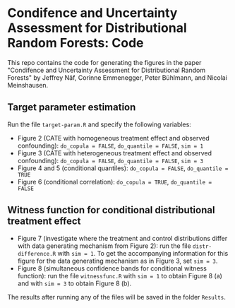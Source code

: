# Condifence and Uncertainty Assessment for Distributional Random Forests: Code

This repo contains the code for generating the figures in the paper "Condifence and Uncertainty Assessment for Distributional Random Forests" by Jeffrey N&auml;f, Corinne Emmenegger, Peter B&uuml;hlmann, and Nicolai Meinshausen. 

## Target parameter estimation

Run the file `target-param.R` and specify the following variables:

- Figure 2 (CATE with homogeneous treatment effect and observed confounding): `do_copula = FALSE`, `do_quantile = FALSE`, `sim = 1`
- Figure 3 (CATE with heterogeneous treatment effect and observed confounding): `do_copula = FALSE`, `do_quantile = FALSE`, `sim = 3`
- Figure 4 and 5 (conditional quantiles): `do_copula = FALSE`, `do_quantile = TRUE`
- Figure 6 (conditional correlation): `do_copula = TRUE`, `do_quantile = FALSE`

## Witness function for conditional distributional treatment effect

- Figure 7 (investigate where the treatment and control distributions differ with data generating mechanism from Figure 2): run the file `distr-difference.R` with `sim = 1`. To get the accompanying information for this figure for the data generating mechanism as in Figure 3, set `sim = 3`.
- Figure 8 (simultaneous confidence bands for conditional witness function): run the file `witnessfunc.R` with `sim = 1` to obtain Figure 8 (a) and with `sim = 3` to obtain Figure 8 (b). 

The results after running any of the files will be saved in the folder `Results`.